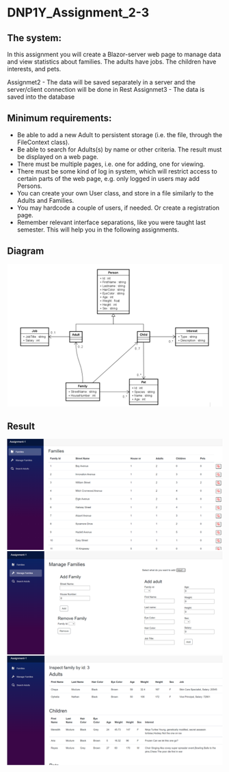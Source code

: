 # DNP1Y_Assignment_2-3

## The system:
In this assignment you will create a Blazor-server web page to manage data and view statistics about families.
The adults have jobs. The children have interests, and pets. 

Assignmet2 - The data will be saved separately in a server and the server/client connection will be done in Rest
Assignmet3 - The data is saved into the database

## Minimum requirements:
- Be able to add a new Adult to persistent storage (i.e. the file, through the FileContext class).
- Be able to search for Adults(s) by name or other criteria. The result must be displayed on a web page.
- There must be multiple pages, i.e. one for adding, one for viewing.
- There must be some kind of log in system, which will restrict access to certain parts of the web page, e.g. only logged in users may add Persons. 
- You can create your own User class, and store in a file similarly to the Adults and Families. 
- You may hardcode a couple of users, if needed. Or create a registration page.
- Remember relevant interface separations, like you were taught last semester. This will help you in the following assignments.

## Diagram
![Example](Diagram.png)

## Result
![Example](Main.png)
![Example](Manage.png)
![Example](Inspect.png)

